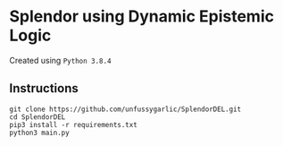 # Splendor using Dynamic Epistemic Logic

Created using `Python 3.8.4`

## Instructions
```
git clone https://github.com/unfussygarlic/SplendorDEL.git
cd SplendorDEL
pip3 install -r requirements.txt
python3 main.py
```

